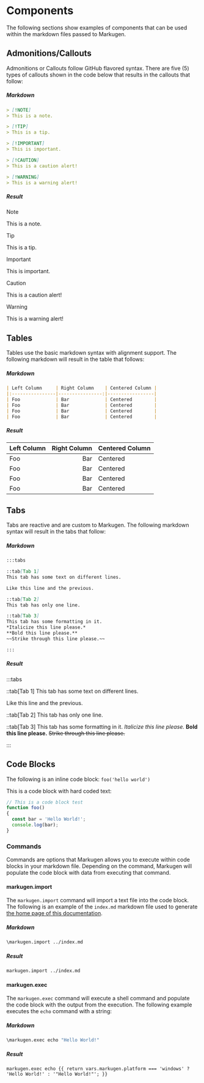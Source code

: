 # Components
The following sections show examples of components that can be used within
the markdown files passed to Markugen.

## Admonitions/Callouts
Admonitions or Callouts follow GitHub flavored syntax. There are five (5) types
of callouts shown in the code below that results in the callouts that follow:

##### Markdown
~~~md
> [!NOTE]
> This is a note.

> [!TIP]
> This is a tip.

> [!IMPORTANT]
> This is important.

> [!CAUTION]
> This is a caution alert!

> [!WARNING]
> This is a warning alert!
~~~

##### Result
> [!NOTE]
> This is a note.

> [!TIP]
> This is a tip.

> [!IMPORTANT]
> This is important.

> [!CAUTION]
> This is a caution alert!

> [!WARNING]
> This is a warning alert!

## Tables
Tables use the basic markdown syntax with alignment support. The following
markdown will result in the table that follows:

##### Markdown
~~~md
| Left Column     | Right Column    | Centered Column |
|:----------------|----------------:|-----------------|
| Foo             | Bar             | Centered        |
| Foo             | Bar             | Centered        |
| Foo             | Bar             | Centered        |
| Foo             | Bar             | Centered        |
~~~

##### Result
| Left Column     | Right Column    | Centered Column |
|:----------------|----------------:|-----------------|
| Foo             | Bar             | Centered        |
| Foo             | Bar             | Centered        |
| Foo             | Bar             | Centered        |
| Foo             | Bar             | Centered        |

## Tabs
Tabs are reactive and are custom to Markugen. The following markdown syntax
will result in the tabs that follow:

##### Markdown
~~~md
:::tabs

::tab[Tab 1]
This tab has some text on different lines.

Like this line and the previous.

::tab[Tab 2]
This tab has only one line.

::tab[Tab 3]
This tab has some formatting in it.
*Italicize this line please.*
**Bold this line please.**
~~Strike through this line please.~~

:::
~~~

##### Result
:::tabs

::tab[Tab 1]
This tab has some text on different lines.

Like this line and the previous.

::tab[Tab 2]
This tab has only one line.

::tab[Tab 3]
This tab has some formatting in it.
*Italicize this line please.*
**Bold this line please.**
~~Strike through this line please.~~

:::

## Code Blocks
The following is an inline code block: `foo('hello world')`

This is a code block with hard coded text:

~~~js
// This is a code block test
function foo()
{
  const bar = 'Hello World!';
  console.log(bar);
}
~~~

### Commands
Commands are options that Markugen allows you to execute within code blocks
in your markdown file. Depending on the command, Markugen will populate the code
block with data from executing that command.

#### markugen.import
The `markugen.import` command will import a text file into the code block. The
following is an example of the `index.md` markdown file used to generate 
[the home page of this documentation](../index.md).

##### Markdown
~~~sh
\markugen.import ../index.md
~~~

##### Result
~~~md
markugen.import ../index.md
~~~

#### markugen.exec
The `markugen.exec` command will execute a shell command and populate the code
block with the output from the execution. The following example executes the
`echo` command with a string:

##### Markdown
~~~sh
\markugen.exec echo "Hello World!"
~~~

##### Result
~~~
markugen.exec echo {{ return vars.markugen.platform === 'windows' ? 'Hello World!' : '"Hello World!"'; }}
~~~
